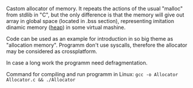Castom allocator of memory. It repeats the actions of the usual "malloc" from stdlib in "C", but the only difference is that the memory will give out array in global space (located in .bss section), representing imitation dinamic memory ([heap]) in some virtual mashine. 

Code can be used as an example for introduction in so big theme as "allocation memory". Programm don't use syscalls, therefore the allocator may be considered as crossplatform.

In case a long work the programm need defragmentation. 

Command for compiling and run programm in Linux: `gcc -o Allocator Allocator.c && ./Allocator`


   [heap]: <https://ru.wikipedia.org/wiki/%D0%9A%D1%83%D1%87%D0%B0_(%D0%BF%D0%B0%D0%BC%D1%8F%D1%82%D1%8C)/>

